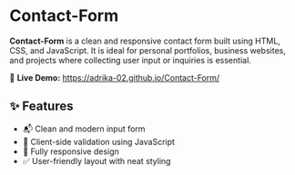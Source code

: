 # Contact-Form
**Contact-Form** is a clean and responsive contact form built using HTML, CSS, and JavaScript. It is ideal for personal portfolios, business websites, and projects where collecting user input or inquiries is essential.

🔗 **Live Demo:** https://adrika-02.github.io/Contact-Form/

## ✨ Features
- 📬 Clean and modern input form
- 🔐 Client-side validation using JavaScript
- 📱 Fully responsive design
- ✅ User-friendly layout with neat styling

